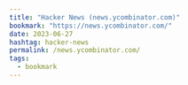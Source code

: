```yaml
---
title: "Hacker News (news.ycombinator.com)"
bookmark: "https://news.ycombinator.com/"
date: 2023-06-27
hashtag: hacker-news
permalink: /news.ycombinator.com/
tags:
  - bookmark
---
```

